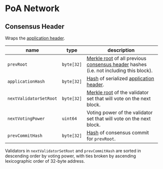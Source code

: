 # PoA Network

## Consensus Header

Wraps the [application header](../protocol/block_header.md#application-header).

name                   | type       | description
-----------------------|------------|------------------------------------------------------------------------------------------------------------------------------------------------------------------------
`prevRoot`             | `byte[32]` | [Merkle root](../protocol/cryptographic_primitives.md#binary-merkle-tree) of all previous [consensus header](#consensus-header) hashes (i.e. not including this block).
`applicationHash`      | `byte[32]` | [Hash](../protocol/cryptographic_primitives.md#hashing) of serialized [application header](../protocol/block_header.md#application-header).
`nextValidatorSetRoot` | `byte[32]` | [Merkle root](../protocol/cryptographic_primitives.md#binary-merkle-tree) of the validator set that will vote on the next block.
`nextVotingPower`      | `uint64`   | Voting power of the validator set that will vote on the next block.
`prevCommitHash`       | `byte[32]` | [Hash](../protocol/cryptographic_primitives.md#hashing) of consensus commit for `prevRoot`.

Validators in `nextValidatorSetRoot` and `prevCommitHash` are sorted in descending order by voting power, with ties broken by ascending lexicographic order of 32-byte address.
